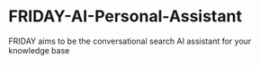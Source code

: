 # FRIDAY-AI-Personal-Assistant
FRIDAY aims to be the conversational search AI assistant for your knowledge base
